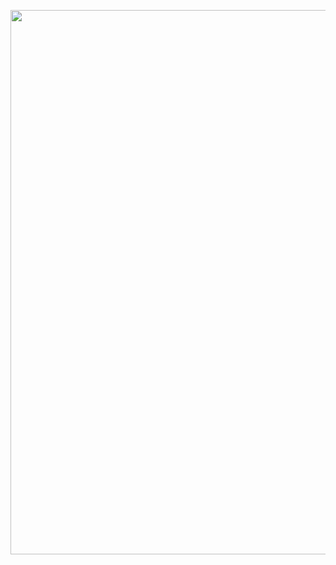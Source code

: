 <a class="imgpopup" href="/sites/default/files/market_intelligence2.jpg"><img src="/sites/default/files/market_intelligence2.jpg" width="940" height="871"></a>